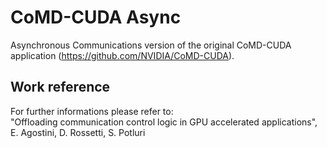 # CoMD-CUDA Async

Asynchronous Communications version of the original CoMD-CUDA application (https://github.com/NVIDIA/CoMD-CUDA).

## Work reference

For further informations please refer to: <br>
"Offloading communication control logic in GPU accelerated applications", E. Agostini, D. Rossetti, S. Potluri
